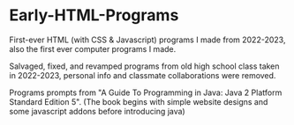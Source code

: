 # Early-HTML-Programs

First-ever HTML (with CSS & Javascript) programs I made from 2022-2023, also the first ever computer programs I made. 

Salvaged, fixed, and revamped programs from old high school class taken in 2022-2023, personal info and classmate collaborations were removed.

Programs prompts from "A Guide To Programming in Java: Java 2 Platform Standard Edition 5". (The book begins with simple website designs and some javascript addons before introducing java)
